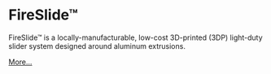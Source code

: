 # FireSlide&trade;
FireSlide&trade; is a locally-manufacturable, low-cost 3D-printed (3DP) 
light-duty slider system designed around aluminum extrusions.

[More...](../wiki/Home.md)

